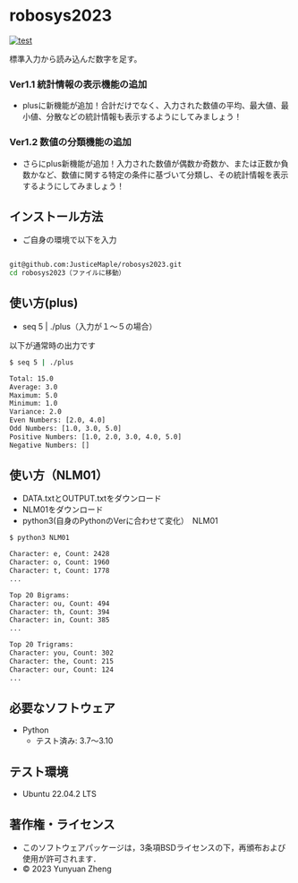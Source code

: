 # robosys2023

[![test](https://github.com/ryuichiueda/robosys2023/actions/workflows/test.yml/badge.svg)](https://github.com/ryuichiueda/robosys2023/actions/workflows/test.yml)

標準入力から読み込んだ数字を足す。
### Ver1.1 統計情報の表示機能の追加
   * plusに新機能が追加！合計だけでなく、入力された数値の平均、最大値、最小値、分散などの統計情報も表示するようにしてみましょう！
   
### Ver1.2 数値の分類機能の追加
   * さらにplus新機能が追加！入力された数値が偶数か奇数か、または正数か負数かなど、数値に関する特定の条件に基づいて分類し、その統計情報を表示するようにしてみましょう！
   
## インストール方法

* ご自身の環境で以下を入力
```bash

git@github.com:JusticeMaple/robosys2023.git
cd robosys2023（ファイルに移動）
```

## 使い方(plus)

* seq 5 | ./plus（入力が１～５の場合）

以下が通常時の出力です

```bash
$ seq 5 | ./plus

Total: 15.0
Average: 3.0
Maximum: 5.0
Minimum: 1.0
Variance: 2.0
Even Numbers: [2.0, 4.0]
Odd Numbers: [1.0, 3.0, 5.0]
Positive Numbers: [1.0, 2.0, 3.0, 4.0, 5.0]
Negative Numbers: []
```
## 使い方（NLM01）
  * DATA.txtとOUTPUT.txtをダウンロード
  * NLM01をダウンロード
  * python3(自身のPythonのVerに合わせて変化）　NLM01
```bash
$ python3 NLM01

Character: e, Count: 2428
Character: o, Count: 1960
Character: t, Count: 1778
...

Top 20 Bigrams:
Character: ou, Count: 494
Character: th, Count: 394
Character: in, Count: 385
...

Top 20 Trigrams:
Character: you, Count: 302
Character: the, Count: 215
Character: our, Count: 124
...

```

## 必要なソフトウェア

* Python
    * テスト済み: 3.7〜3.10

## テスト環境

* Ubuntu 22.04.2 LTS

## 著作権・ライセンス

* このソフトウェアパッケージは，3条項BSDライセンスの下，再頒布および使用が許可されます．
* © 2023 Yunyuan Zheng
